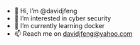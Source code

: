 - 👋 Hi, I’m @davidjfeng
- 👀 I’m interested in cyber security 
- 🌱 I’m currently learning docker
- 📫 Reach me on davidjfeng@yahoo.com 

<!---
davidjfeng/davidjfeng is a ✨ special ✨ repository because its `README.md` (this file) appears on your GitHub profile.
You can click the Preview link to take a look at your changes.
--->
